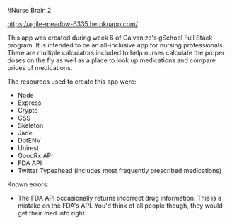 #Nurse Brain 2

https://agile-meadow-6335.herokuapp.com/

This app was created during week 6 of Galvanize's gSchool Full Stack program. It is intended to be an all-inclusive app for nursing professionals. There are multiple calculators included to help nurses calculate the proper doses on the fly as well as a place to look up medications and compare prices of medications.

The resources used to create this app were:
- Node
- Express
- Crypto
- CSS
- Skeleton
- Jade
- DotENV
- Unirest
- GoodRx API
- FDA API
- Twitter Typeahead (includes most frequently prescribed medications)

Known errors:
- The FDA API occasionally returns incorrect drug information. This is a mistake on the FDA's API. You'd think of all people though, they would get their med info right.
